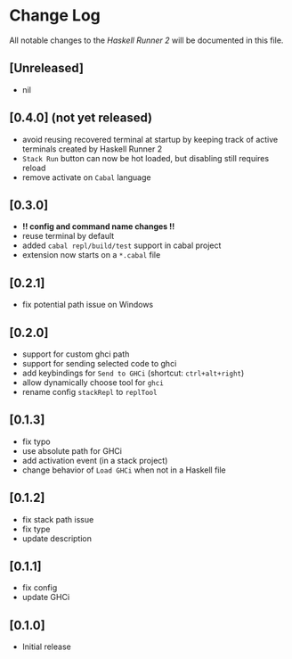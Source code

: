# Change Log

All notable changes to the *Haskell Runner 2* will be documented in this file.

## [Unreleased]

- nil

## [0.4.0] (not yet released)

- avoid reusing recovered terminal at startup by keeping track of active terminals created by Haskell Runner 2
- `Stack Run` button can now be hot loaded, but disabling still requires reload
- remove activate on `Cabal` language

## [0.3.0]

- **!! config and command name changes !!**
- reuse terminal by default
- added `cabal repl/build/test` support in cabal project
- extension now starts on a `*.cabal` file

## [0.2.1]

- fix potential path issue on Windows

## [0.2.0]

- support for custom ghci path
- support for sending selected code to ghci
- add keybindings for `Send to GHCi` (shortcut: `ctrl+alt+right`)
- allow dynamically choose tool for `ghci`
- rename config `stackRepl` to `replTool`

## [0.1.3]

- fix typo
- use absolute path for GHCi
- add activation event (in a stack project)
- change behavior of `Load GHCi` when not in a Haskell file

## [0.1.2]

- fix stack path issue
- fix type
- update description

## [0.1.1]

- fix config
- update GHCi

## [0.1.0]

- Initial release
